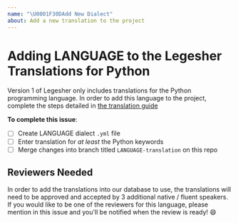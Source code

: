 ```yaml
---
name: "\U0001F30DAdd New Dialect"
about: Add a new translation to the project
---
```


# Adding LANGUAGE to the Legesher Translations for Python

Version 1 of Legesher only includes translations for the Python programming language. In order to add this language to the project, complete the steps detailed in [the translation guide](https://legesher.readme.io/docs/translation-guide)

**To complete this issue**:

* [ ] Create LANGUAGE dialect `.yml` file
* [ ] Enter translation for _at least_ the Python keywords
* [ ] Merge changes into branch titled `LANGUAGE-translation` on this repo

## Reviewers Needed

In order to add the translations into our database to use, the translations will need to be approved and accepted by 3 additional native / fluent speakers. If you would like to be one of the reviewers for this language, please mention in this issue and you'll be notified when the review is ready! :smile:

